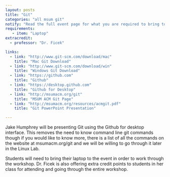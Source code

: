 ```yaml
---
layout: posts
title: "Git"
categories: "all msum git"
notify: "Read the full event page for what you are required to bring to the event."
requirements:
   - item: "Laptop"
extracredit:
  - professor: "Dr. Ficek"

links:
  - link: "http://www.git-scm.com/download/mac"
    title: "Mac Git Download"
  - link: "http://www.git-scm.com/download/win"
    title: "Windows Git Download"
  - link: "https://github.com"
    title: "Github"
  - link: "https://desktop.github.com"
    title: "Github for Desktop"
  - link: "http://msumacm.org/git"
    title: "MSUM ACM Git Page"
  - link: "http://msumacm.org/resources/acmgit.pdf"
    title: "Git PowerPoint Presentation"

---
```


Jake Humphrey will be presenting Git using the Github for desktop interface.  This removes the need to know command line git commands though if you would like to know more, there is a list of all the commands on the website at msumacm.org/git and we will be willing to go through it later in the Linux Lab.  


Students will need to bring their laptop to the event in order to work through the workshop.  Dr. Ficek is also offering extra credit points to students in her class for attending and going through the entire workshop.
